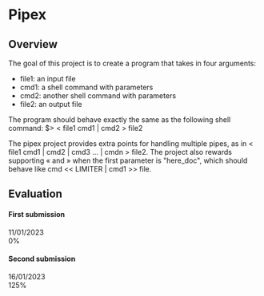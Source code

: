 # Pipex

## Overview
The goal of this project is to create a program that takes in four arguments:

* file1: an input file
* cmd1: a shell command with parameters
* cmd2: another shell command with parameters
* file2: an output file

The program should behave exactly the same as the following shell command:
$> < file1 cmd1 | cmd2 > file2

The pipex project provides extra points for handling multiple pipes, as in < file1 cmd1 | cmd2 | cmd3 ... | cmdn > file2. The project also rewards supporting « and » when the first parameter is "here_doc", which should behave like cmd << LIMITER | cmd1 >> file.

## Evaluation
#### First submission
11/01/2023  
0%  

#### Second submission
16/01/2023  
125%
